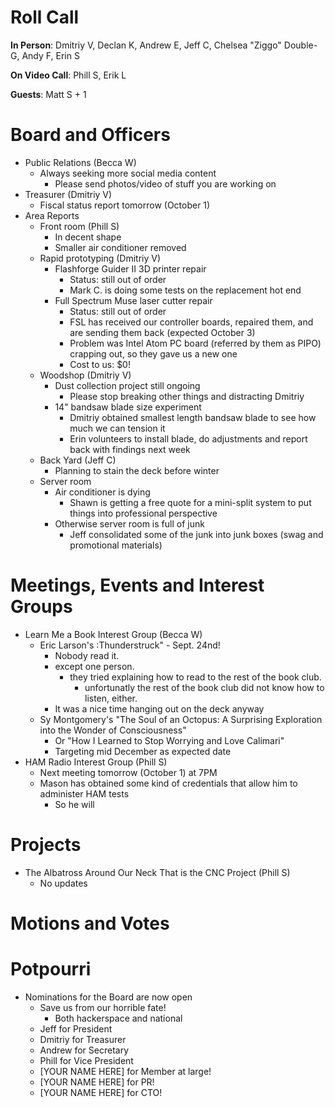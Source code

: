 Roll Call
=========
**In Person**:  Dmitriy V, Declan K, Andrew E, Jeff C, Chelsea "Ziggo" Double-G, Andy F, Erin S

**On Video Call**: Phill S, Erik L

**Guests**: Matt S + 1

Board and Officers
==================
- Public Relations (Becca W)
  - Always seeking more social media content
    - Please send photos/video of stuff you are working on
- Treasurer (Dmitriy V)
  - Fiscal status report tomorrow (October 1)
- Area Reports
  - Front room (Phill S)
    - In decent shape
    - Smaller air conditioner removed
  - Rapid prototyping (Dmitriy V)
    - Flashforge Guider II 3D printer repair
      - Status: still out of order
      - Mark C. is doing some tests on the replacement hot end
    - Full Spectrum Muse laser cutter repair
      - Status: still out of order
      - FSL has received our controller boards, repaired them, and are sending them back (expected October 3)
      - Problem was Intel Atom PC board (referred by them as PIPO) crapping out, so they gave us a new one
      - Cost to us: $0!
  - Woodshop (Dmitriy V)
    - Dust collection project still ongoing
      - Please stop breaking other things and distracting Dmitriy
    - 14" bandsaw blade size experiment
      - Dmitriy obtained smallest length bandsaw blade to see how much we can tension it
      - Erin volunteers to install blade, do adjustments and report back with findings next week
  - Back Yard (Jeff C)
    - Planning to stain the deck before winter
  - Server room
    - Air conditioner is dying
      - Shawn is getting a free quote for a mini-split system to put things into professional perspective
    - Otherwise server room is full of junk
      - Jeff consolidated some of the junk into junk boxes (swag and promotional materials)
  
Meetings, Events and Interest Groups
====================================
- Learn Me a Book Interest Group (Becca W)
  - Eric Larson's :Thunderstruck" - Sept. 24nd!
    - Nobody read it. 
    - except one person. 
      - they tried explaining how to read to the rest of the book club.
        - unfortunatly the rest of the book club did not know how to listen, either.
    - It was a nice time hanging out on the deck anyway
  - Sy Montgomery's "The Soul of an Octopus: A Surprising Exploration into the Wonder of Consciousness"
    - Or "How I Learned to Stop Worrying and Love Calimari"
    - Targeting mid December as expected date
- HAM Radio Interest Group (Phill S)
  - Next meeting tomorrow (October 1) at 7PM
  - Mason has obtained some kind of credentials that allow him to administer HAM tests
    - So he will

Projects
========
- The Albatross Around Our Neck That is the CNC Project (Phill S)
  - No updates

Motions and Votes
=================

Potpourri
=========
- Nominations for the Board are now open
  - Save us from our horrible fate!
    - Both hackerspace and national
  - Jeff for President
  - Dmitriy for Treasurer
  - Andrew for Secretary
  - Phill for Vice President
  - [YOUR NAME HERE] for Member at large!
  - [YOUR NAME HERE] for PR!
  - [YOUR NAME HERE] for CTO!
